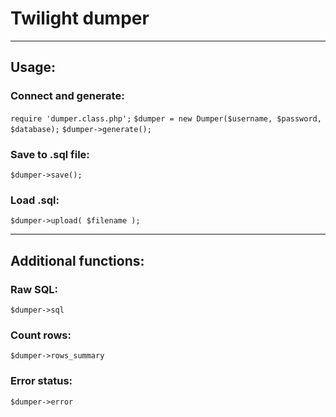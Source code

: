 # Twilight dumper

---

## Usage:

### Connect and generate:

`require 'dumper.class.php';`
`$dumper = new Dumper($username, $password, $database);`
`$dumper->generate();`

### Save to .sql file:

`$dumper->save();`

### Load .sql:

`$dumper->upload( $filename );`

---

## Additional functions:

### Raw SQL:

`$dumper->sql`

### Count rows:

`$dumper->rows_summary`

### Error status:

`$dumper->error`